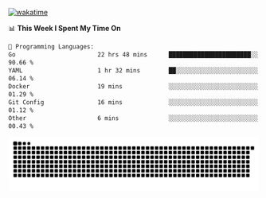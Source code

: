 [![wakatime](https://wakatime.com/badge/user/384f91c6-4eee-411f-8f3b-1b691f58a544.svg)](https://wakatime.com/@384f91c6-4eee-411f-8f3b-1b691f58a544)

<!--START_SECTION:waka-->
📊 **This Week I Spent My Time On** 

```text
💬 Programming Languages: 
Go                       22 hrs 48 mins      ███████████████████████░░   90.66 % 
YAML                     1 hr 32 mins        ██░░░░░░░░░░░░░░░░░░░░░░░   06.14 % 
Docker                   19 mins             ░░░░░░░░░░░░░░░░░░░░░░░░░   01.29 % 
Git Config               16 mins             ░░░░░░░░░░░░░░░░░░░░░░░░░   01.12 % 
Other                    6 mins              ░░░░░░░░░░░░░░░░░░░░░░░░░   00.43 % 
```


<!--END_SECTION:waka-->

<picture>
  <source media="(prefers-color-scheme: dark)" srcset="https://raw.githubusercontent.com/fuwx295/fuwx295/output/github-contribution-grid-snake-dark.svg">
  <source media="(prefers-color-scheme: light)" srcset="https://raw.githubusercontent.com/fuwx295/fuwx295/output/github-contribution-grid-snake.svg">
  <img alt="github contribution grid snake animation" src="https://raw.githubusercontent.com/fuwx295/fuwx295/output/github-contribution-grid-snake.svg">
</picture>
